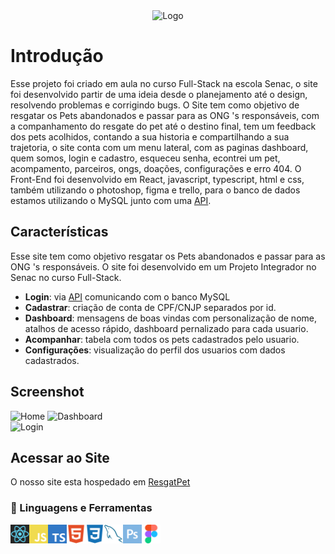  <div align="center">
   <img src="src/assents/imagens/github/logo.png" alt="Logo" height="280">
</div>

# Introdução
Esse projeto foi criado em aula no curso Full-Stack na escola Senac, o site foi desenvolvido partir de uma ideia desde o planejamento até o design, resolvendo problemas e corrigindo bugs.
O Site tem como objetivo de resgatar os Pets abandonados e passar para as ONG 's responsáveis, com a companhamento do resgate do pet até o destino final, tem um feedback dos pets acolhidos,
contando a sua historia e compartilhando a sua trajetoria, o site conta com um menu lateral, com as paginas dashboard, quem somos, login e cadastro, esqueceu senha, econtrei um pet, acompamento,
parceiros, ongs, doações, configurações e erro 404. O Front-End foi desenvolvido em React, javascript, typescript, html e css, também utilizando o photoshop, figma e trello, para o banco de dados
estamos utilizando o MySQL junto com uma [API].

## Características
Esse site tem como objetivo resgatar os Pets abandonados e passar para as ONG 's responsáveis. O site foi desenvolvido em um Projeto Integrador no Senac no curso Full-Stack.

- **Login**: via [API] comunicando com o banco MySQL
- **Cadastrar**: criação de conta de CPF/CNJP separados por id.
- **Dashboard**: mensagens de boas vindas com personalização de nome, atalhos de acesso rápido, dashboard pernalizado para cada usuario.
- **Acompanhar**: tabela com todos os pets cadastrados pelo usuario.
- **Configurações**: visualização do perfil dos usuarios com dados cadastrados. 

## Screenshot
<div style="display: inline" align="center">    
    <img src="src/assents/imagens/github/home.png" alt="Home" height="300px">
    <img src="src/assents/imagens/github/dashboard.png" alt="Dashboard" height="350px">
    <br/>
    <img src="src/assents/imagens/github/login.png" alt="Login" height="350px">
</div>

## Acessar ao Site
O nosso site esta hospedado em [ResgatPet]
 
### 👾 Linguagens e Ferramentas
<img align="left" alt="React" width="30px" src="https://github.com/andrecomegno/andrecomegno/blob/main/icon/react.png" />
<img align="left" alt="JavaScript" width="30px" src="https://github.com/andrecomegno/andrecomegno/blob/main/icon/javascript.png" />
<img align="left" alt="TypeScript" width="30px" src="https://github.com/andrecomegno/andrecomegno/blob/main/icon/typescript.png" />
<img align="left" alt="HTML5" width="30px" src="https://github.com/andrecomegno/andrecomegno/blob/main/icon/html5.png" />
<img align="left" alt="CSS3" width="30px" src="https://github.com/andrecomegno/andrecomegno/blob/main/icon/css3.png" />
<img align="left" alt="MySQL" width="30px" src="https://github.com/andrecomegno/andrecomegno/blob/main/icon/mysql.png" />
<img align="left" alt="Photoshop" width="30px" src="https://github.com/andrecomegno/andrecomegno/blob/main/icon/photoshop.png" />
<img align="left" alt="Figma" width="30px" src="https://github.com/andrecomegno/andrecomegno/blob/main/icon/figma.png" />
<br>

#
[ResgatPet]: https://resgatpet.pvferreira.com.br/
[API]: https://github.com/andrecomegno/ResgatPetAPI
